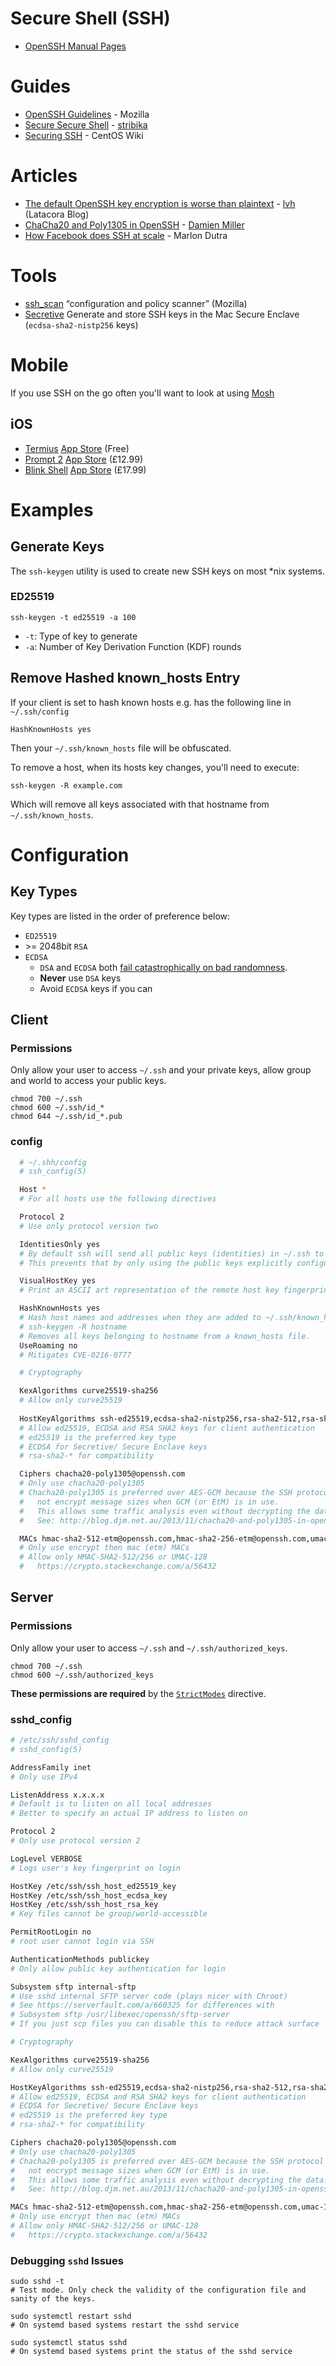 # Secure Shell \(SSH\)

* [OpenSSH Manual Pages](https://www.openssh.com/manual.html)

# Guides

* [OpenSSH Guidelines](https://infosec.mozilla.org/guidelines/openssh) - Mozilla
* [Secure Secure Shell](https://stribika.github.io/2015/01/04/secure-secure-shell.html) - [stribika](https://twitter.com/stribika)
* [Securing SSH](https://wiki.centos.org/HowTos/Network/SecuringSSH) - CentOS Wiki

# Articles

* [The default OpenSSH key encryption is worse than plaintext](https://latacora.singles/2018/08/03/the-default-openssh.html) - [lvh](https://twitter.com/lvh) \(Latacora Blog\)
* [ChaCha20 and Poly1305 in OpenSSH](http://blog.djm.net.au/2013/11/chacha20-and-poly1305-in-openssh.html) - [Damien Miller](https://twitter.com/damienmiller)
* [How Facebook does SSH at scale](https://code.fb.com/security/scalable-and-secure-access-with-ssh/) - Marlon Dutra

# Tools

* [ssh\_scan](https://github.com/mozilla/ssh_scan) “configuration and policy scanner” \(Mozilla\)
* [Secretive](https://github.com/maxgoedjen/secretive) Generate and store SSH keys in the Mac Secure Enclave (`ecdsa-sha2-nistp256` keys)


# Mobile

If you use SSH on the go often you'll want to look at using [Mosh](https://mosh.org/)

## iOS

* [Termius](https://www.termius.com/) [App Store](https://apps.apple.com/gb/app/termius-ssh-client/id549039908) \(Free\)
* [Prompt 2](https://panic.com/prompt/) [App Store](https://apps.apple.com/gb/app/prompt-2/id917437289) \(£12.99\)
* [Blink Shell](https://blink.sh) [App Store](https://apps.apple.com/gb/app/id1156707581) \(£17.99\)

# Examples

## Generate Keys

The `ssh-keygen` utility is used to create new SSH keys on most \*nix systems.

### ED25519

```text
ssh-keygen -t ed25519 -a 100
```

* `-t`: Type of key to generate
* `-a`: Number of Key Derivation Function \(KDF\) rounds

## Remove Hashed known\_hosts Entry

If your client is set to hash known hosts e.g. has the following line in `~/.ssh/config`

```text
HashKnownHosts yes
```

Then your `~/.ssh/known_hosts` file will be obfuscated.

To remove a host, when its hosts key changes, you'll need to execute:

```text
ssh-keygen -R example.com
```

Which will remove all keys associated with that hostname from `~/.ssh/known_hosts`.

# Configuration

## Key Types

Key types are listed in the order of preference below:

* `ED25519`
* &gt;= 2048bit `RSA`
* `ECDSA`
  * `DSA` and `ECDSA` both [fail catastrophically on bad randomness](https://security.stackexchange.com/questions/5096/rsa-vs-dsa-for-ssh-authentication-keys/46781#46781).
  * **Never** use `DSA` keys 
  * Avoid `ECDSA` keys if you can

## Client

### Permissions

Only allow your user to access `~/.ssh` and your private keys, allow group and world to access your public keys.
```shell
chmod 700 ~/.ssh
chmod 600 ~/.ssh/id_*
chmod 644 ~/.ssh/id_*.pub
```

### config

```bash
  # ~/.shh/config 
  # ssh_config(5) 

  Host * 
  # For all hosts use the following directives 

  Protocol 2 
  # Use only protocol version two 

  IdentitiesOnly yes 
  # By default ssh will send all public keys (identities) in ~/.ssh to the server if you don't specify which key to use with -i 
  # This prevents that by only using the public keys explicitly configured in config or specified with -i 

  VisualHostKey yes 
  # Print an ASCII art representation of the remote host key fingerprint at login and for unknown host keys 

  HashKnownHosts yes 
  # Hash host names and addresses when they are added to ~/.ssh/known_hosts. 
  # ssh-keygen -R hostname 
  # Removes all keys belonging to hostname from a known_hosts file. 
  UseRoaming no 
  # Mitigates CVE-0216-0777 

  # Cryptography 

  KexAlgorithms curve25519-sha256
  # Allow only curve25519
  
  HostKeyAlgorithms ssh-ed25519,ecdsa-sha2-nistp256,rsa-sha2-512,rsa-sha2-256
  # Allow ed25519, ECDSA and RSA SHA2 keys for client authentication
  # ed25519 is the preferred key type
  # ECDSA for Secretive/ Secure Enclave keys
  # rsa-sha2-* for compatibility

  Ciphers chacha20-poly1305@openssh.com
  # Only use chacha20-poly1305
  # Chacha20-poly1305 is preferred over AES-GCM because the SSH protocol does 
  #   not encrypt message sizes when GCM (or EtM) is in use. 
  #   This allows some traffic analysis even without decrypting the data.
  #   See: http://blog.djm.net.au/2013/11/chacha20-and-poly1305-in-openssh.html

  MACs hmac-sha2-512-etm@openssh.com,hmac-sha2-256-etm@openssh.com,umac-128-etm@openssh.com
  # Only use encrypt then mac (etm) MACs
  # Allow only HMAC-SHA2-512/256 or UMAC-128
  #   https://crypto.stackexchange.com/a/56432
```

## Server

### Permissions

Only allow your user to access `~/.ssh` and `~/.ssh/authorized_keys`.
```shell
chmod 700 ~/.ssh
chmod 600 ~/.ssh/authorized_keys
```
**These permissions are required** by the [`StrictModes`](https://man.openbsd.org/sshd_config#StrictModes) directive.

### sshd\_config

```bash
# /etc/ssh/sshd_config 
# sshd_config(5) 

AddressFamily inet 
# Only use IPv4 

ListenAddress x.x.x.x 
# Default is to listen on all local addresses 
# Better to specify an actual IP address to listen on 

Protocol 2 
# Only use protocol version 2 

LogLevel VERBOSE 
# Logs user's key fingerprint on login 

HostKey /etc/ssh/ssh_host_ed25519_key
HostKey /etc/ssh/ssh_host_ecdsa_key
HostKey /etc/ssh/ssh_host_rsa_key
# Key files cannot be group/world-accessible 

PermitRootLogin no 
# root user cannot login via SSH 

AuthenticationMethods publickey 
# Only allow public key authentication for login 

Subsystem sftp internal-sftp 
# Use sshd internal SFTP server code (plays nicer with Chroot) 
# See https://serverfault.com/a/660325 for differences with 
# Subsystem sftp /usr/libexec/openssh/sftp-server 
# If you just scp files you can disable this to reduce attack surface 

# Cryptography 

KexAlgorithms curve25519-sha256
# Allow only curve25519

HostKeyAlgorithms ssh-ed25519,ecdsa-sha2-nistp256,rsa-sha2-512,rsa-sha2-256
# Allow ed25519, ECDSA and RSA SHA2 keys for client authentication
# ECDSA for Secretive/ Secure Enclave keys
# ed25519 is the preferred key type
# rsa-sha2-* for compatibility

Ciphers chacha20-poly1305@openssh.com
# Only use chacha20-poly1305
# Chacha20-poly1305 is preferred over AES-GCM because the SSH protocol does 
#   not encrypt message sizes when GCM (or EtM) is in use. 
#   This allows some traffic analysis even without decrypting the data.
#   See: http://blog.djm.net.au/2013/11/chacha20-and-poly1305-in-openssh.html

MACs hmac-sha2-512-etm@openssh.com,hmac-sha2-256-etm@openssh.com,umac-128-etm@openssh.com
# Only use encrypt then mac (etm) MACs
# Allow only HMAC-SHA2-512/256 or UMAC-128
#   https://crypto.stackexchange.com/a/56432
```

### Debugging `sshd` Issues

```shell
sudo sshd -t
# Test mode. Only check the validity of the configuration file and sanity of the keys.
```
```shell
sudo systemctl restart sshd
# On systemd based systems restart the sshd service
```

```shell
sudo systemctl status sshd
# On systemd based systems print the status of the sshd service
```
